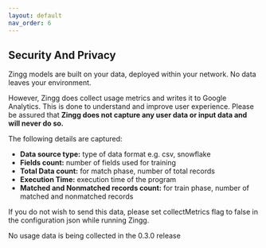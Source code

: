 ```yaml
---
layout: default
nav_order: 6
---
```

## Security And Privacy

Zingg models are built on your data, deployed within your network. No data leaves your environment.

However, Zingg does collect usage metrics and writes it to Google Analytics. This is done to understand and improve user experience. Please be assured that **Zingg does not capture any user data or input data and will never do so.**

The following details are captured:
* **Data source type:** type of data format e.g. csv, snowflake
* **Fields count:** number of fields used for training
* **Total Data count:** for match phase, number of total records 
* **Execution Time:** execution time of the program
* **Matched and Nonmatched records count:** for train phase, number of matched and nonmatched records 

If you do not wish to send this data, please set collectMetrics flag to false in the configuration json while running Zingg. 

No usage data is being collected in the 0.3.0 release
